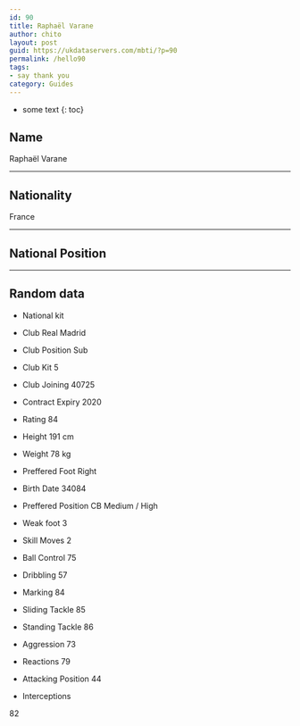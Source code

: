 ```yaml
---
id: 90
title: Raphaël Varane
author: chito
layout: post
guid: https://ukdataservers.com/mbti/?p=90
permalink: /hello90
tags:
- say thank you
category: Guides
---
```


* some text
{: toc}


## Name  
Raphaël Varane 

* * *

## Nationality  
France 

* * *

## National Position 

* * *

## Random data 

  * National kit 
  * Club 
Real Madrid 

  * Club Position 
Sub 

  * Club Kit 
5 

  * Club Joining 
40725 

  * Contract Expiry 
2020 

  * Rating 
84 

  * Height 
191 cm 

  * Weight 
78 kg 

  * Preffered Foot 
Right 

  * Birth Date 
34084 

  * Preffered Position 
CB Medium / High 

  * Weak foot 
3 

  * Skill Moves 
2 

  * Ball Control 
75 

  * Dribbling 
57 

  * Marking 
84 

  * Sliding Tackle 
85 

  * Standing Tackle 
86 

  * Aggression 
73 

  * Reactions 
79 

  * Attacking Position 
44 

  * Interceptions 

82